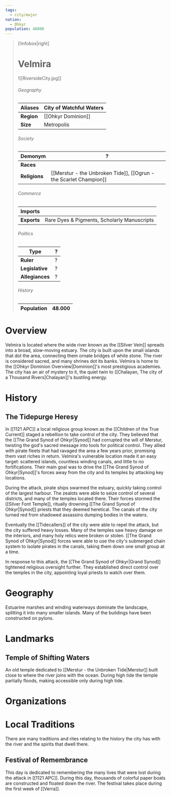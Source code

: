 ```yaml
---
tags:
  - city/major
nation:
  - Ohkyr
population: 48000
---
```

> [!infobox|right]
> # Velmira
> ![[RiversideCity.jpg]]
> ###### Geography
> | **Aliases** | City of Watchful Waters |
> | - | - |
> | **Region** | [[Ohkyr Dominion]] |
> | **Size** | Metropolis |
> ###### Society
> | **Demonym** | ? |
> | - | - |
> | **Races** |  |
> | **Religions** | [[Merstur - the Unbroken Tide]], [[Ogrun - the Scarlet Champion]] |
> ###### Commerce
> | **Imports** |  |
> | - | - |
> | **Exports** | Rare Dyes & Pigments, Scholarly Manuscripts |
> ###### Politics
> | **Type** | ? |
> | - | - |
> | **Ruler** | ? |
> | **Legislative** | ? |
> | **Allegiances** | ? |
> ###### History
> | **Population** | 48.000 |
> | - | - |
# Overview
Velmira is located where the wide river known as the [[Silver Vein]] spreads into a broad, slow-moving estuary. The city is built upon the small islands that dot the area, connecting them ornate bridges of white stone. The river is considered sacred, and many shrines dot its banks. Velmira is home to the [[Ohkyr Dominion Overview|Dominion]]'s most prestigious academies. The city has an air of mystery to it, the quiet twin to [[Chalayan, The city of a Thousand Rivers|Chalayan]]'s bustling energy.
# History
## The Tidepurge Heresy
In [[1121 APC]] a local religious group known as the [[Children of the True Current]] staged a rebellion to take control of the city. They believed that the [[The Grand Synod of Ohkyr|Synod]] had corrupted the will of Merstur, twisting the god's sacred message into tools for political control. They allied with pirate fleets that had ravaged the area a few years prior, promising them vast riches in return. Velmira's vulnerable location made it an easy target: scattered islands, countless winding canals, and little to no fortifications. Their main goal was to drive the [[The Grand Synod of Ohkyr|Synod]]'s forces away from the city and its temples by attacking key locations.

During the attack, pirate ships swarmed the estuary, quickly taking control of the largest harbour. The zealots were able to seize control of several districts, and many of the temples located there. Their forces stormed the [[Silver Font Temple]], ritually drowning [[The Grand Synod of Ohkyr|Synod]] priests that they deemed heretical. The canals of the city turned red from shadowed assassins dumping bodies in the waters.

Eventually the [[Tidecallers]] of the city were able to repel the attack, but the city suffered heavy losses. Many of the temples saw heavy damage on the interiors, and many holy relics were broken or stolen. [[The Grand Synod of Ohkyr|Synod]] forces were able to use the city's submerged chain system to isolate pirates in the canals, taking them down one small group at a time.

In response to this attack, the [[The Grand Synod of Ohkyr|Grand Synod]] tightened religious oversight further. They established direct control over the temples in the city, appointing loyal priests to watch over them.
# Geography
Estuarine marshes and winding waterways dominate the landscape, splitting it into many smaller islands. Many of the buildings have been constructed on pylons.
# Landmarks
## Temple of Shifting Waters
An old temple dedicated to [[Merstur - the Unbroken Tide|Merstur]] built close to where the river joins with the ocean. During high tide the temple partially floods, making accessible only during high tide.
# Organizations
# Local Traditions
There are many traditions and rites relating to the history the city has with the river and the spirits that dwell there.
## Festival of Remembrance
This day is dedicated to remembering the many lives that were lost during the attack in [[1121 APC]]. During this day, thousands of colorful paper boats are constructed and floated down the river. The festival takes place during the first week of [[Verra]].